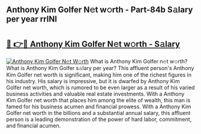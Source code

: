 ## Anthony Kim Golfer N𝚎t w𝚘rth - Part-84b S𝚊lary per year rrlNl

# <h2><a href="http://gc50ljr.nevu.top/?p=Anthony+Kim+Golfer">🔗 👉🔴 Anthony Kim Golfer N𝚎t w𝚘rth - S𝚊lary</a></h2>

[![Anthony Kim Golfer N𝚎t W𝚘rth](https://i.imgur.com/Oavwk0R.jpeg)](http://gc50ljr.nevu.top/?p=Anthony+Kim+Golfer)
What is Anthony Kim Golfer n𝚎t w𝚘rth? What is Anthony Kim Golfer s𝚊lary per year?
This affluent person's Anthony Kim Golfer net worth is significant, making him one of the richest figures in his industry. His salary is impressive, but it is dwarfed by Anthony Kim Golfer net worth, which is rumored to be even larger as a result of his varied business activities and valuable real estate investments. With a Anthony Kim Golfer net worth that places him among the elite of wealth, this man is famed for his business acumen and financial prowess. With a Anthony Kim Golfer net worth in the billions and a substantial annual salary, this affluent person is a leading demonstration of the power of hard labor, commitment, and financial acumen.
